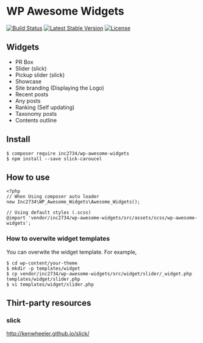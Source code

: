 # WP Awesome Widgets

[![Build Status](https://travis-ci.org/inc2734/wp-awesome-widgets.svg?branch=master)](https://travis-ci.org/inc2734/wp-awesome-widgets)
[![Latest Stable Version](https://poser.pugx.org/inc2734/wp-awesome-widgets/v/stable)](https://packagist.org/packages/inc2734/wp-awesome-widgets)
[![License](https://poser.pugx.org/inc2734/wp-awesome-widgets/license)](https://packagist.org/packages/inc2734/wp-awesome-widgets)

## Widgets

* PR Box
* Slider (slick)
* Pickup slider (slick)
* Showcase
* Site branding (Displaying the Logo)
* Recent posts
* Any posts
* Ranking (Self updating)
* Taxonomy posts
* Contents outline

## Install
```
$ composer require inc2734/wp-awesome-widgets
$ npm install --save slick-caroucel
```

## How to use
```
<?php
// When Using composer auto loader
new Inc2734\WP_Awesome_Widgets\Awesome_Widgets();
```

```
// Using default styles (.scss)
@import 'vendor/inc2734/wp-awesome-widgets/src/assets/scss/wp-awesome-widgets';
```

### How to overwite widget templates
You can overwite the widget template.
For example,

```
$ cd wp-content/your-theme
$ mkdir -p templates/widget
$ cp vendor/inc2734/wp-awesome-widgets/src/widget/slider/_widget.php templates/widget/slider.php
$ vi templates/widget/slider.php
```

## Thirt-party resources
### slick
http://kenwheeler.github.io/slick/
